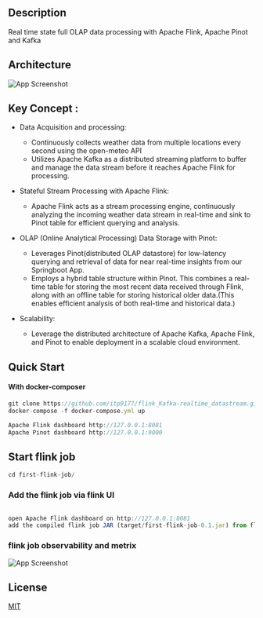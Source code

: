 
## Description
Real time state full OLAP data processing with Apache Flink, Apache Pinot and Kafka


## Architecture

![App Screenshot](https://raw.githubusercontent.com/itp9177/flink_Kafka_pinot-realtime_datastream/main/architecture.png)

## Key Concept :

- Data Acquisition and processing:
  * Continuously collects weather data from multiple locations every second using the open-meteo API
  * Utilizes Apache Kafka as a distributed streaming platform to buffer and manage the data stream before it reaches Apache Flink for processing.
- Stateful Stream Processing with Apache Flink:
  * Apache Flink acts as a stream processing engine, continuously analyzing the incoming weather data stream in real-time and sink to Pinot table for efficient querying and analysis.


- OLAP (Online Analytical Processing) Data Storage with Pinot:
  * Leverages Pinot(distributed OLAP datastore) for low-latency querying and retrieval of data for near real-time insights from our Springboot App.
  * Employs a hybrid table structure within Pinot. This combines a real-time table for storing the most recent data received through Flink, along with an offline table for storing historical older data.(This enables efficient analysis of both real-time and historical data.)
- Scalability:
  * Leverage the distributed architecture of Apache Kafka, Apache Flink, and Pinot to enable deployment in a scalable cloud environment.

## Quick Start

#### With docker-composer

```javascript
git clone https://github.com/itp9177/flink_Kafka-realtime_datastream.git
docker-compose -f docker-compose.yml up
```

```javascript
Apache Flink dashboard http://127.0.0.1:8081
Apache Pinot dashboard http://127.0.0.1:9000

```
## Start flink job
```javascript
cd first-flink-job/

```
### Add the flink job via flink UI
```javascript

open Apache Flink dashboard on http://127.0.0.1:8081 
add the compiled flink job JAR (target/first-flink-job-0.1.jar) from flink UI and submit the job

```
### flink job observability and metrix
![App Screenshot](https://raw.githubusercontent.com/itp9177/flink_Kafka_pinot-realtime_datastream/main/architecture.png)
## License

[MIT](https://choosealicense.com/licenses/mit/)

